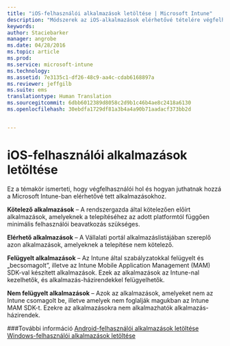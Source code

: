 ```yaml
---
title: "iOS-felhasználói alkalmazások letöltése | Microsoft Intune"
description: "Módszerek az iOS-alkalmazások elérhetővé tételére végfelhasználók számára"
keywords: 
author: Staciebarker
manager: angrobe
ms.date: 04/28/2016
ms.topic: article
ms.prod: 
ms.service: microsoft-intune
ms.technology: 
ms.assetid: 7e3135c1-df26-48c9-aa4c-cdab6168897a
ms.reviewer: jeffgilb
ms.suite: ems
translationtype: Human Translation
ms.sourcegitcommit: 6dbb6012389d8058c2d9b1c46b4ae8c2418a6130
ms.openlocfilehash: 30ebdfa1729df81a3b4a4a90b71aadacf373bb2d


---
```



# iOS-felhasználói alkalmazások letöltése

Ez a témakör ismerteti, hogy végfelhasználói hol és hogyan juthatnak hozzá a Microsoft Intune-ban elérhetővé tett alkalmazásokhoz.

**Kötelező alkalmazások** – A rendszergazda által kötelezően előírt alkalmazások, amelyeknek a telepítéséhez az adott platformtól függően minimális felhasználói beavatkozás szükséges.

**Elérhető alkalmazások** – A Vállalati portál alkalmazáslistájában szereplő azon alkalmazások, amelyeknek a telepítése nem kötelező.

**Felügyelt alkalmazások** – Az Intune által szabályzatokkal felügyelt és „becsomagolt”, illetve az Intune Mobile Application Management (MAM) SDK-val készített alkalmazások. Ezek az alkalmazások az Intune-nal kezelhetők, és alkalmazás-házirendekkel felügyelhetők.

**Nem felügyelt alkalmazások** – Azok az alkalmazások, amelyeket nem az Intune csomagolt be, illetve amelyek nem foglalják magukban az Intune MAM SDK-t. Ezekre az alkalmazásokra nem alkalmazhatók alkalmazás-házirendek.

###További információ
[Android-felhasználói alkalmazások letöltése](how-your-android-users-get-their-apps.md)</br>
[Windows-felhasználói alkalmazások letöltése](how-your-windows-users-get-their-apps.md)



<!--HONumber=Aug16_HO1-->


